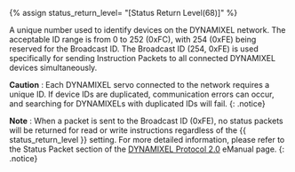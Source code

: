 {% assign status_return_level= "[Status Return Level(68)]" %}

A unique number used to identify devices on the DYNAMIXEL network. The acceptable ID range is from 0 to 252 (0xFC), with 254 (0xFE) being reserved for the Broadcast ID. The Broadcast ID (254, 0xFE) is used specifically for sending Instruction Packets to all connected DYNAMIXEL devices simultaneously.


**Caution** : Each DYNAMIXEL servo connected to the network requires a unique ID. If device IDs are duplicated, communication errors can occur, and searching for DYNAMIXELs with duplicated IDs will fail.
{: .notice}

**Note** : When a packet is sent to the Broadcast ID (0xFE), no status packets will be returned for read or write instructions regardless of the {{ status_return_level }} setting. For more detailed information, please refer to the Status Packet section of the [DYNAMIXEL Protocol 2.0](https://emanual.robotis.com/docs/en/dxl/protocol2/#status-packet) eManual page.
{: .notice}
